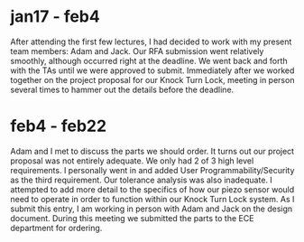 # jan17 - feb4

After attending the first few lectures, I had decided to work with my present team members: Adam and Jack. Our RFA submission went relatively smoothly, although occurred right at the deadline. We went back and forth with the TAs until we were approved to submit. Immediately after we worked together on the project proposal for our Knock Turn Lock, meeting in person several times to hammer out the details before the deadline. 

# feb4 - feb22

Adam and I met to discuss the parts we should order. It turns out our project proposal was not entirely adequate. We only had 2 of 3 high level requirements. I personally went in and added User Programmability/Security as the third requirement. Our tolerance analysis was also inadequate. I attempted to add more detail to the specifics of how our piezo sensor would need to operate in order to function within our Knock Turn Lock system. As I submit this entry, I am working in person with Adam and Jack on the design document. During this meeting we submitted the parts to the ECE department for ordering.  

